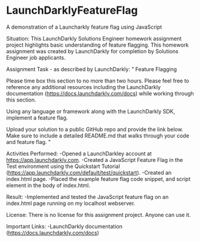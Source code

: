 # LaunchDarklyFeatureFlag
A demonstration of a Launcharkly feature flag using JavaScript

Situation:
This LaunchDarkly Solutions Engineer homework assignment project highlights basic understanding of feature flagging.  This homework assignment was created by LaunchDarkly for completion by Solutions Engineer job applicants.

Assignment Task - as described by LaunchDarkly:
"
Feature Flagging

Please time box this section to no more than two hours. Please feel free to reference any additional resources including the LaunchDarkly documentation (https://docs.launchdarkly.com/docs) while working through this section.

Using any language or framework along with the LaunchDarkly SDK, implement a feature flag. 

Upload your solution to a public GitHub repo and provide the link below. Make sure to include a detailed README.md that walks through your code and feature flag.
"

Activities Performed:
-Opened a LaunchDarkley account at https://app.launchdarkly.com.
-Created a JavaScript Feature Flag in the Test environment using the Quickstart Tutorial (https://app.launchdarkly.com/default/test/quickstart).
-Created an index.html page.
-Placed the example feature flag code snippet, and script element in the body of index.html.

Result:
-Implemented and tested the JavaScript feature flag on an index.html page running on my localhost webserver.

License:  There is no license for this assignment project.  Anyone can use it.

Important Links:
-LaunchDarkly documentation (https://docs.launchdarkly.com/docs) 
